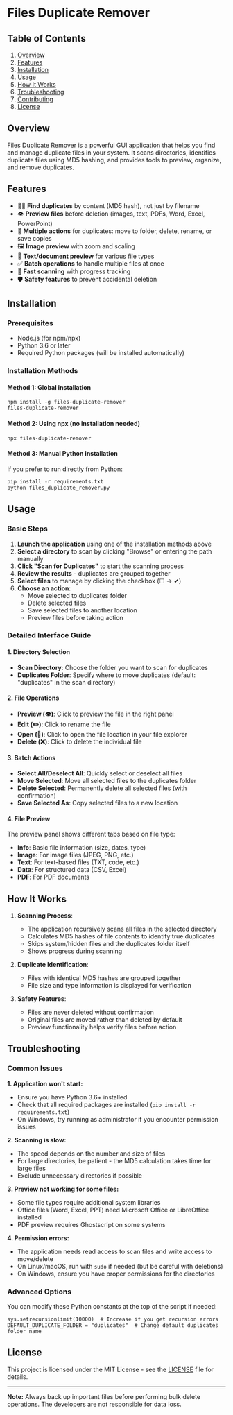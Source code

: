 # Files Duplicate Remover

## Table of Contents

1. [Overview](#overview)
2. [Features](#features)
3. [Installation](#installation)
4. [Usage](#usage)
5. [How It Works](#how-it-works)
6. [Troubleshooting](#troubleshooting)
7. [Contributing](#contributing)
8. [License](#license)

## Overview

Files Duplicate Remover is a powerful GUI application that helps you find and manage duplicate files in your system. It scans directories, identifies duplicate files using MD5 hashing, and provides tools to preview, organize, and remove duplicates.

## Features

- 🕵️‍♂️ **Find duplicates** by content (MD5 hash), not just by filename
- 👁️ **Preview files** before deletion (images, text, PDFs, Word, Excel, PowerPoint)
- 📂 **Multiple actions** for duplicates: move to folder, delete, rename, or save copies
- 🖼️ **Image preview** with zoom and scaling
- 📄 **Text/document preview** for various file types
- ✅ **Batch operations** to handle multiple files at once
- 🚀 **Fast scanning** with progress tracking
- 🛡️ **Safety features** to prevent accidental deletion

## Installation

### Prerequisites

- Node.js (for npm/npx)
- Python 3.6 or later
- Required Python packages (will be installed automatically)

### Installation Methods

#### Method 1: Global installation

```
npm install -g files-duplicate-remover
files-duplicate-remover
```

#### Method 2: Using npx (no installation needed)

```
npx files-duplicate-remover
```

#### Method 3: Manual Python installation

If you prefer to run directly from Python:

```
pip install -r requirements.txt
python files_duplicate_remover.py
```

## Usage

### Basic Steps

1. **Launch the application** using one of the installation methods above
2. **Select a directory** to scan by clicking "Browse" or entering the path manually
3. **Click "Scan for Duplicates"** to start the scanning process
4. **Review the results** - duplicates are grouped together
5. **Select files** to manage by clicking the checkbox (☐ → ✔)
6. **Choose an action**:
   - Move selected to duplicates folder
   - Delete selected files
   - Save selected files to another location
   - Preview files before taking action

### Detailed Interface Guide

#### 1. Directory Selection

- **Scan Directory**: Choose the folder you want to scan for duplicates
- **Duplicates Folder**: Specify where to move duplicates (default: "duplicates" in the scan directory)

#### 2. File Operations

- **Preview (👁️)**: Click to preview the file in the right panel
- **Edit (✏️)**: Click to rename the file
- **Open (📂)**: Click to open the file location in your file explorer
- **Delete (❌)**: Click to delete the individual file

#### 3. Batch Actions

- **Select All/Deselect All**: Quickly select or deselect all files
- **Move Selected**: Move all selected files to the duplicates folder
- **Delete Selected**: Permanently delete all selected files (with confirmation)
- **Save Selected As**: Copy selected files to a new location

#### 4. File Preview

The preview panel shows different tabs based on file type:

- **Info**: Basic file information (size, dates, type)
- **Image**: For image files (JPEG, PNG, etc.)
- **Text**: For text-based files (TXT, code, etc.)
- **Data**: For structured data (CSV, Excel)
- **PDF**: For PDF documents

## How It Works

1. **Scanning Process**:

   - The application recursively scans all files in the selected directory
   - Calculates MD5 hashes of file contents to identify true duplicates
   - Skips system/hidden files and the duplicates folder itself
   - Shows progress during scanning

2. **Duplicate Identification**:

   - Files with identical MD5 hashes are grouped together
   - File size and type information is displayed for verification

3. **Safety Features**:
   - Files are never deleted without confirmation
   - Original files are moved rather than deleted by default
   - Preview functionality helps verify files before action

## Troubleshooting

### Common Issues

**1. Application won't start:**

- Ensure you have Python 3.6+ installed
- Check that all required packages are installed (`pip install -r requirements.txt`)
- On Windows, try running as administrator if you encounter permission issues

**2. Scanning is slow:**

- The speed depends on the number and size of files
- For large directories, be patient - the MD5 calculation takes time for large files
- Exclude unnecessary directories if possible

**3. Preview not working for some files:**

- Some file types require additional system libraries
- Office files (Word, Excel, PPT) need Microsoft Office or LibreOffice installed
- PDF preview requires Ghostscript on some systems

**4. Permission errors:**

- The application needs read access to scan files and write access to move/delete
- On Linux/macOS, run with `sudo` if needed (but be careful with deletions)
- On Windows, ensure you have proper permissions for the directories

### Advanced Options

You can modify these Python constants at the top of the script if needed:

```
sys.setrecursionlimit(10000)  # Increase if you get recursion errors
DEFAULT_DUPLICATE_FOLDER = "duplicates"  # Change default duplicates folder name
```

## License

This project is licensed under the MIT License - see the [LICENSE](LICENSE) file for details.

---

**Note:** Always back up important files before performing bulk delete operations. The developers are not responsible for data loss.
